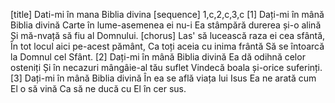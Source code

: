 [title] Dati-mi în mana Biblia divina
[sequence] 1,c,2,c,3,c
[1]
Dați-mi în mână Biblia divină
Carte în lume-asemenea ei nu-i
Ea stâmpără durerea și-o alină
Și mă-nvață să fiu al Domnului.
[chorus]
Las' să lucească raza ei cea sfântă,
În tot locul aici pe-acest pământ,
Ca toți aceia cu inima frântă
Să se întoarcă la Domnul cel Sfânt.
[2]
Dați-mi în mână Biblia divină
Ea dă odihnă celor osteniți
Și în necazuri mângâie-al tău suflet
Vindecă boala și-orice suferinți.
[3]
Dați-mi în mână Biblia divină
În ea se află viața lui Isus
Ea ne arată cum El o să vină
Ca să ne ducă cu El în cer sus.

